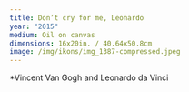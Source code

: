 ```yaml
---
title: Don’t cry for me, Leonardo
year: "2015"
medium: Oil on canvas
dimensions: 16x20in. / 40.64x50.8cm
image: /img/ikons/img_1387-compressed.jpeg
---
```

*Vincent Van Gogh and Leonardo da Vinci
